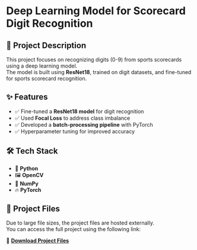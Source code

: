 # Deep Learning Model for Scorecard Digit Recognition

## 📌 Project Description
This project focuses on recognizing digits (0-9) from sports scorecards using a deep learning model.  
The model is built using **ResNet18**, trained on digit datasets, and fine-tuned for sports scorecard recognition.

## ✨ Features
- ✅ Fine-tuned a **ResNet18 model** for digit recognition  
- ✅ Used **Focal Loss** to address class imbalance  
- ✅ Developed a **batch-processing pipeline** with PyTorch  
- ✅ Hyperparameter tuning for improved accuracy  

## 🛠 Tech Stack
- 🐍 **Python**  
- 🖼 **OpenCV**  
- 🔢 **NumPy**  
- 🔥 **PyTorch**  

## 📂 Project Files
Due to large file sizes, the project files are hosted externally.  
You can access the full project using the following link:  

🔗 **[Download Project Files]([YOUR_PROJECT_LINK_HERE](https://drive.google.com/file/d/1DPZVJZxlYjzwAHFujZPc7J95Vh2c9QRy/view?usp=sharing))**  


